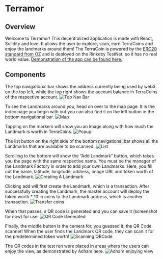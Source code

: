 # Terramor
## Overview
Welcome to Terramor! This decentralized application is made with React, Solidity and love. It allows the user to explore, scan, earn TerraCoins and enjoy the landmarks around them! The TerraCoin is powered by the [ERC20 standard from OZ](https://docs.openzeppelin.com/contracts/2.x/api/token/erc20) and is deployed on the Rinkeby TestNet, so it has no real world value. [Demonstration of the app can be found here.](https://www.youtube.com/watch?v=xBLWArsydFE)

## Components
The top navigational bar shows the address currently being used by web3 on the top left, while the top right shows the account balance in TerraCoins of the respective account.
![Top Nav Bar](https://uc32d5de5d4372371e8878319b08.dl.dropboxusercontent.com/cd/0/inline/BMVGn4qWRKOO4BfgLQttnUpdn6MNfYsqOcIJD6Z1Z4n979oj2KIGnflRZ9GVRD037hl43S_TqhtgfbD_tYCUMTXjyPxnmYqHgEjPdqZKQCekl2Nldvmqudi1fWpd1_Xo1zYyAlvHWFw5btMvjxA8itr6/file#)

To see the Landmarks around you, head on over to the map page. It is the index page you begin with but you can also find it on the left button in the bottom navigational bar. 
![Map](https://uc0c0e0d32c4f90dd73f8e4bfea9.dl.dropboxusercontent.com/cd/0/inline/BMUO2vv3vt-4RLAW9xsry-FAJknxvcI5aSY4RCUw5gmpDsQfZdxVuVH1heB6TiWfSm-hJW-2KUMh2RmwOwezskSN_0cxAPc0mIvvLAAO2FHzSruFH-t7CQXQl0vVd6U68PTGrLWzt-OJh-fA-aoyggRS/file#)

Tapping on the markers will show you an image along with how much the Landmark is worth in TerraCoins. 
![Popup](https://ucd4d7758001c8816024f12da527.dl.dropboxusercontent.com/cd/0/inline/BMW5r8_v4q6ZtlqnKbAwlar3EiyTvxq0RSN2gE3w1yqeIpARMeeYnoJuKUGwmDWCPbfMRbCIKLKJ9g46TW5GpZOOXEhQkCYMg5R-rICLLm4zsO42rZd1WtwumriC1mdR_CwPr9bwhqDFF8mR282gXK2R/file#)


The list button on the right side of the bottom navigational bar shows all the Landmarks that are available to be scanned.
![List](https://uc87bbb438636b17a11cbe2c2feb.dl.dropboxusercontent.com/cd/0/inline/BMWZsKf8W2wHadytg-d5lXeIeP-xrj7ACnrjy88BU6e1elsg4Wvf84DgQuEpGlJsmsOA5-P1ahUJls40s-GeAnY3jjqaX4ttQE0EH0iPafMPV_ifI0I6J4drNGAS9ZjZ-laPp4xseEh7TDwH2M7s8nFO/file#)

Scrolling to the bottom will show the “Add Landmark” button, which takes you the page with the same respective name. You must be the manager of the Landmark Factory in order to add your own Landmarks. Here, you fill out the name, latitude, longitude, address, image URL and token worth of the Landmark.
![Creating A Landmark](https://ucb937ddf74c6471325a986eceea.dl.dropboxusercontent.com/cd/0/inline/BMUFnL4aAFqMeox13nrZWDCcwExgXmVYqTpxJQiwX6MZL_dGYUmgxkrtRMc_W6H_nRESrjtEOvweSLvfqyG_tncYvgyeUKshzgUU-xlaQ-apyXR7r9vMa3x9Dszz3XhReu_lDfk6CWlT0SdQP97hUa-A/file#)

Clicking add will first create the Landmark, which is a transaction. After successfully creating the Landmark, the master account will deploy the token worth * 10 in coins to the Landmark address, which is another transaction. 
![Transfer coins](https://uc4839e06a582226ae94e35fb3ee.dl.dropboxusercontent.com/cd/0/inline/BMXOixHR9vtPv5yLCzYqbmGmDj-7A97zaTM1aXWsY7dNDCfaxPi4Q04RogkpSxrGfQ9hqaPt-7DYXYa6c-RKwkdLPjFJ0l52hb1_9f_2pAQxIS2i1WZPdZxfJ8i2lj8peP-Zm_IDDz7Vw_-Xmf1GJEFR/file#)

When that passes, a QR code is generated and you can save it (screenshot for now) for use. 
![QR Code Generated](https://uccc1351f4dacc293a34e3cf3121.dl.dropboxusercontent.com/cd/0/inline/BMUsGes6DLcJhquznaQRQAnj_ztv9BZJrRwGMRdxcxN0izNVCdE2Er_IWuan4oPM3vBemBvM4b797NUtnb6MZnRDY94D2-dOFcK-V4VgTll1sYY1L_hFMz0-hbXejHOVx0DSqbvHTNb2K4BiPatWIp7g/file#)

Finally, the middle button is the camera for, you guessed it, the QR Code scanner! 
When the user finds the Landmark QR code, they can scan it for the predetermined token worth!
![Scanning QRCode](https://ucc6b77221628fd70b00434e2191.dl.dropboxusercontent.com/cd/0/inline/BMW7-FW47EROCqBb2Zod59cLVDaaUeU2gznR0wRGJ8fL2V5qmCmBYRONaQ5N8dbCiu8OfzcW-zjZ4eNUDhRqNgnzq9BsmZWZ47g0QRVR0gznBxCptwnKl-CxymM46yFkmx-A3_Z4o5QHYR24dekSsIu4/file#)

 The QR codes in the test run were placed in areas where the users can enjoy the view, as demonstrated by Adham here.
 ![Adham enjoying view](https://uc8f96b38ff465960b9f95942251.dl.dropboxusercontent.com/cd/0/inline/BMW1RX0x900DL8V0Q4lr7K9EeZmGHiXJLcnOlgJlz_xprQyd8LN7_DjAmvQRTIXbuLRRfNf2L3Kf0s098C1jSJJS-oFc1tZ_ohD8F3TQ50X424h8Zgni4rZW2LahfAhOw4Qc8EmgIdknn0ADJqR5wR_u/file#)
